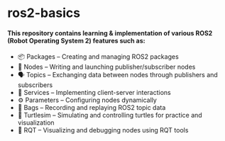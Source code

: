 # ros2-basics

#### This repository contains learning &amp; implementation of various ROS2 (Robot Operating System 2) features such as:

- 📦 Packages – Creating and managing ROS2 packages
- 🤖 Nodes – Writing and launching publisher/subscriber nodes
- 🗣️ Topics – Exchanging data between nodes through publishers and subscribers
- 🧩 Services – Implementing client-server interactions
- ⚙️ Parameters – Configuring nodes dynamically
- 💾 Bags – Recording and replaying ROS2 topic data
- 🐢 Turtlesim – Simulating and controlling turtles for practice and visualization
- 🧰 RQT – Visualizing and debugging nodes using RQT tools
